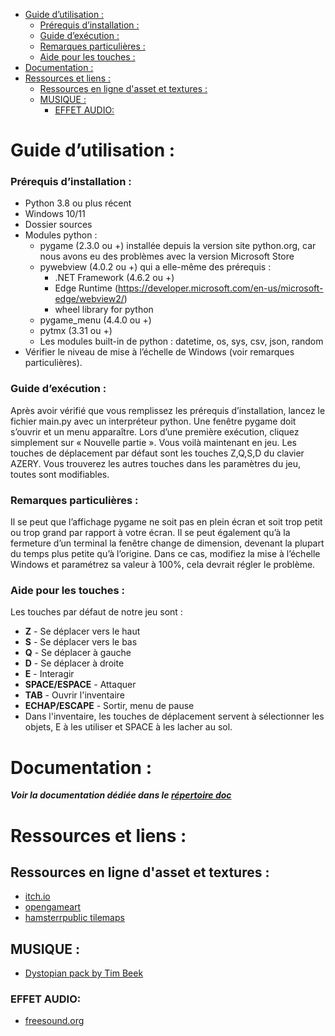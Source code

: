- [Guide d’utilisation :](#guide-dutilisation-)
    - [Prérequis d’installation :](#prérequis-dinstallation-)
    - [Guide d’exécution :](#guide-dexécution-)
    - [Remarques particulières :](#remarques-particulières-)
    - [Aide pour les touches :](#aide-pour-les-touches-)
- [Documentation :](#documentation-)
- [Ressources et liens :](#ressources-et-liens-)
  - [Ressources en ligne d'asset et textures :](#ressources-en-ligne-dasset-et-textures-)
  - [MUSIQUE :](#musique-)
    - [EFFET AUDIO:](#effet-audio)


# Guide d’utilisation : 
### Prérequis d’installation :
*	Python 3.8 ou plus récent
*	Windows 10/11
*	Dossier sources 
*	Modules python :
    *	pygame (2.3.0 ou +) installée depuis la version site python.org, car nous avons eu des problèmes avec la version Microsoft Store
    *	pywebview (4.0.2 ou +) qui a elle-même des prérequis :
        *	.NET Framework (4.6.2 ou +)
        *	Edge Runtime  (https://developer.microsoft.com/en-us/microsoft-edge/webview2/)
        *	wheel library for python
    *	pygame_menu (4.4.0 ou +)
    *	pytmx (3.31 ou +)
    *	Les modules built-in de python : datetime, os, sys, csv, json, random
*	Vérifier le niveau de mise à l’échelle de Windows (voir remarques particulières).

### Guide d’exécution :
Après avoir vérifié que vous remplissez les prérequis d’installation, lancez le fichier main.py avec un interpréteur python. Une fenêtre pygame doit s’ouvrir et un menu apparaître. Lors d’une première exécution, cliquez simplement sur « Nouvelle partie ». Vous voilà maintenant en jeu. Les touches de déplacement par défaut sont les touches Z,Q,S,D du clavier AZERY. Vous trouverez les autres touches dans les paramètres du jeu, toutes sont modifiables.

### Remarques particulières :
Il se peut que l’affichage pygame ne soit pas en plein écran et soit trop petit ou trop grand par rapport à votre écran. Il se peut également qu’à la fermeture d’un terminal la fenêtre change de dimension, devenant la plupart du temps plus petite qu’à l’origine. Dans ce cas, modifiez la mise à l’échelle Windows et paramétrez sa valeur à 100%, cela devrait régler le problème.

### Aide pour les touches :
Les touches par défaut de notre jeu sont :
* **Z** - Se déplacer vers le haut
* **S** - Se déplacer vers le bas
* **Q** - Se déplacer à gauche
* **D** - Se déplacer à droite
* **E** - Interagir
* **SPACE/ESPACE** - Attaquer
* **TAB** - Ouvrir l'inventaire
* **ECHAP/ESCAPE** - Sortir, menu de pause
* Dans l'inventaire, les touches de déplacement servent à sélectionner les objets, E à les utiliser et SPACE à les lacher au sol.

# Documentation : 

***Voir la documentation dédiée dans le [répertoire doc](doc)***

# Ressources et liens :
## Ressources en ligne d'asset et textures :
- [itch.io](https://itch.io/c/133871/tiled-resources) 
- [opengameart](https://opengameart.org/)
- [hamsterrpublic tilemaps](https://rpg.hamsterrepublic.com/ohrrpgce/Free_Tilemaps)
## MUSIQUE :
- [Dystopian pack by Tim Beek](https://timbeek.itch.io/dystopian)
### EFFET AUDIO:
- [freesound.org](freesound.org)
